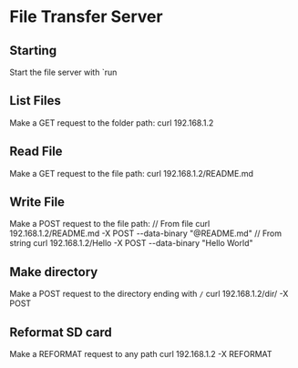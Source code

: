 # File Transfer Server

## Starting
Start the file server with `run

## List Files
Make a GET request to the folder path:
curl 192.168.1.2

## Read File
Make a GET request to the file path:
curl 192.168.1.2/README.md

## Write File
Make a POST request to the file path:
// From file
curl 192.168.1.2/README.md -X POST --data-binary "@README.md"
// From string
curl 192.168.1.2/Hello -X POST --data-binary "Hello World"

## Make directory
Make a POST request to the directory ending with `/`
curl 192.168.1.2/dir/ -X POST

## Reformat SD card
Make a REFORMAT request to any path
curl 192.168.1.2 -X REFORMAT
